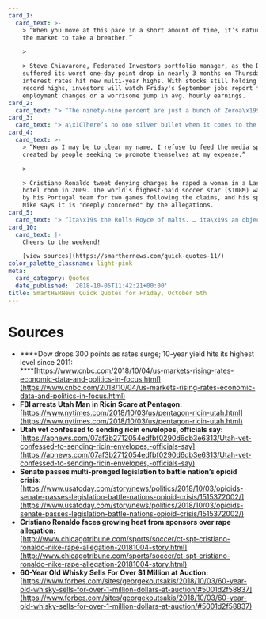 ```yaml
---
card_1:
  card_text: >-
    > “When you move at this pace in a short amount of time, it’s natural for
    the market to take a breather.”

    > 

    > Steve Chiavarone, Federated Investors portfolio manager, as the Dow
    suffered its worst one-day point drop in nearly 3 months on Thursday as
    interest rates hit new multi-year highs. With stocks still holding near
    record highs, investors will watch Friday's September jobs report for any
    employment changes or a worrisome jump in avg. hourly earnings.
card_2:
  card_text: "> “The ninety-nine percent are just a bunch of Zeroa\x19$.”\n> \n> William Clyde Allen III, who confessed to sending ricin-laced envelopes to President Trump and three other members of the administration, in a recent Facebook post. The Navy veteran was arrested by the FBI at his Utah home on Wednesday where he admitted to purchasing castor beans, the raw material for the poison ricin, and mailed it. No one was hurt. He's being held on a $25K cash bond."
card_3:
  card_text: "> a\x1CThere’s no one silver bullet when it comes to the epidemic of opioids, but one thing is for certain, I and we will keep fighting.”\n> \n> Sen. Shelley Moore Capito (R-WV) on the sweeping bipartisan effort to pass opioid legislation to fund programs to treat addiction, monitor prescriptions and update information on alternative treatments to addictive drugs. President Trump is expected to sign the bill."
card_4:
  card_text: >-
    > “Keen as I may be to clear my name, I refuse to feed the media spectacle
    created by people seeking to promote themselves at my expense.”

    > 

    > Cristiano Ronaldo tweet denying charges he raped a woman in a Las Vegas
    hotel room in 2009. The world's highest-paid soccer star ($108M) was benched
    by his Portugal team for two games following the claims, and his sponsor
    Nike says it is "deeply concerned" by the allegations.
card_5:
  card_text: "> “Ita\x19s the Rolls Royce of malts. … ita\x19s an object of beauty in its own right – almost a museum piece.”\n> \n> Martin Green, Bonhams auction house specialist, on the 60-year-old bottle of whiskey that just sold for $1.1 million dollars at auction. The Macallan 26, which was purchased by a private collector from Asia, is now the most expensive standard whisky bottle ever to be sold at auction. When first sold in 1986, the bottle cost $27,000."
card_10:
  card_text: |-
    Cheers to the weekend!

    [view sources](https://smarthernews.com/quick-quotes-11/)
color_palette_classname: light-pink
meta:
  card_category: Quotes
  date_published: '2018-10-05T11:42:21+00:00'
title: SmartHERNews Quick Quotes for Friday, October 5th
---
```

Sources
=======

*   ****Dow drops 300 points as rates surge; 10-year yield hits its highest level since 2011:  
    ****[https://www.cnbc.com/2018/10/04/us-markets-rising-rates-economic-data-and-politics-in-focus.html](https://www.cnbc.com/2018/10/04/us-markets-rising-rates-economic-data-and-politics-in-focus.html)
*   **FBI arrests Utah Man in Ricin Scare at Pentagon:**  
    [https://www.nytimes.com/2018/10/03/us/pentagon-ricin-utah.html](https://www.nytimes.com/2018/10/03/us/pentagon-ricin-utah.html)
*   **Utah vet confessed to sending ricin envelopes, officials say:**  
    [https://apnews.com/07af3b2712054edfbf0290d6db3e6313/Utah-vet-confessed-to-sending-ricin-envelopes,-officials-say](https://apnews.com/07af3b2712054edfbf0290d6db3e6313/Utah-vet-confessed-to-sending-ricin-envelopes,-officials-say)
*   **Senate passes multi-pronged legislation to battle nation’s opioid crisis:**  
    [https://www.usatoday.com/story/news/politics/2018/10/03/opioids-senate-passes-legislation-battle-nations-opioid-crisis/1515372002/](https://www.usatoday.com/story/news/politics/2018/10/03/opioids-senate-passes-legislation-battle-nations-opioid-crisis/1515372002/)
*   **Cristiano Ronaldo faces growing heat from sponsors over rape allegation:**  
    [http://www.chicagotribune.com/sports/soccer/ct-spt-cristiano-ronaldo-nike-rape-allegation-20181004-story.html](http://www.chicagotribune.com/sports/soccer/ct-spt-cristiano-ronaldo-nike-rape-allegation-20181004-story.html)
*   **60-Year Old Whisky Sells For Over $1 Million at Auction:**  
    [https://www.forbes.com/sites/georgekoutsakis/2018/10/03/60-year-old-whisky-sells-for-over-1-million-dollars-at-auction/#5001d2f58837](https://www.forbes.com/sites/georgekoutsakis/2018/10/03/60-year-old-whisky-sells-for-over-1-million-dollars-at-auction/#5001d2f58837)